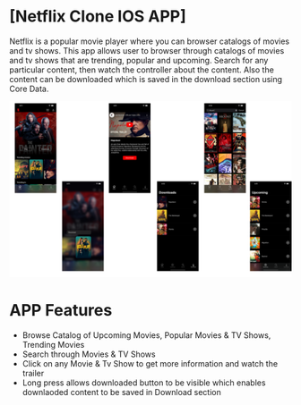 # [Netflix Clone IOS APP]


Netflix is a popular movie player where you can browser catalogs of movies and tv shows. This app allows user to browser through catalogs of movies and tv shows that are trending, popular and upcoming. Search for any particular content, then watch the controller about the content. Also the content can be downloaded which is saved in the download section using Core Data.



![NetflixAppScreenShots](./ScreenShots/MashedApp.png)



# APP Features 

- Browse Catalog of Upcoming Movies, Popular Movies & TV Shows, Trending Movies
- Search through Movies & TV Shows
- Click on any Movie & Tv Show to get more information and watch the trailer
- Long press allows downloaded button to be visible which enables downlaoded content to be saved in Download section


